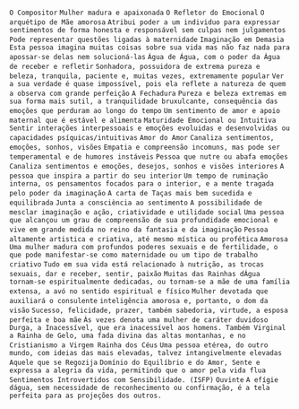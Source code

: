 `O Compositor` `Mulher madura e apaixonada` `O Refletor do Emocional` `O arquétipo de Mãe amorosa` `Atribui poder a um individuo para expressar sentimentos de forma honesta e responsável sem culpas nem julgamentos` `Pode representar questões ligadas à maternidade` `Imaginação em Demasia` `Esta pessoa imagina muitas coisas sobre sua vida mas não faz nada para apossar-se delas nem solucioná-las` `Água de Água, com o poder da Água de receber e refletir` `Sonhadora, possuidora de extrema pureza e beleza, tranquila, paciente e, muitas vezes, extremamente popular` `Ver a sua verdade é quase impossível, pois ela reflete a natureza de quem a observa com grande perfeição` `A Fechadura` `Pureza e beleza extremas em sua forma mais sutil, a tranquilidade bruxulcante, consequência das emoções que perduram ao longo do tempo` `Um sentimento de amor e apoio maternal que é estável e alimenta` `Maturidade Emocional ou Intuitiva` `Sentir interações interpessoais e emoções evoluidas e desenvolvidas ou capacidades psíquicas/intuitivas` `Amor do Amor` `Canaliza sentimentos, emoções, sonhos, visões` `Empatia e compreensão incomuns, mas pode ser temperamental e de humores instáveis` `Pessoa que nutre ou abafa emoções` `Canaliza sentimentos e emoções, desejos, sonhos e visões interiores` `A pessoa que inspira a partir do seu interior` `Um tempo de ruminação interna, os pensamentos focados para o interior, e a mente tragada pelo poder da imaginação` `A carta de Taças mais bem sucedida e equilibrada` `Junta a consciència ao sentimento` `A possibilidade de mesclar imaginação e ação, criatividade e utilidade social` `Uma pessoa que alcançou um grau de compreensão de sua profundidade emocional e vive em grande medida no reino da fantasia e da imaginação` `Pessoa altamente artistica e criativa, até mesmo mística ou profética` `Amorosa` `Uma mulher madura com profundos poderes sexuais e de fertilidade, o que pode manifestar-se como maternidade ou um tipo de trabalho criativo` `Tudo em sua vida está relacionado à nutrição, as trocas sexuais, dar e receber, sentir, paixão` `Muitas das Rainhas dÁgua tornam-se espiritualmente dedicadas, ou tornam-se a mãe de uma família extensa, a avó no sentido espiritual e físico` `Mulher devotada que auxiliará o consulente` `inteligência amorosa e, portanto, o dom da visão` `Sucesso, felicidade, prazer, também sabedoria, virtude, a esposa perfeita e boa mãe` `Às vezes denota uma mulher de caráter duvidoso` `Durga, a Inacessível, que era inacessível aos homens. Também Virginal a Rainha de Gelo, uma fada divina das altas montanhas, e no Cristianismo a Virgem Rainha dos Céus` `Uma pessoa etérea, do outro mundo, com ideias das mais elevadas, talvez intangivelmente elevadas` `Aquele que se Regozija` `Domínio do Equilíbrio e do Amor, Sente e expressa a alegria da vida, permitindo que o amor pela vida flua` `Sentimentos Introvertidos com Sensibilidade. (ISFP)` `Ouvinte` `A efígie dágua, sem necessidade de reconhecimento ou confirmação, é a tela perfeita para as projeções dos outros.`  